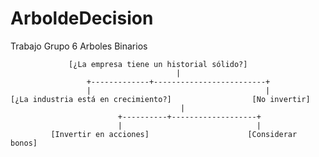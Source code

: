 # ArboldeDecision
Trabajo Grupo 6 Arboles Binarios 


                 [¿La empresa tiene un historial sólido?]
                                         |
                     +-------------+-------------------------+
                     |                                       |
    [¿La industria está en crecimiento?]                  [No invertir]
                                          |
                            +----------+-------------------+
                            |                              |
             [Invertir en acciones]                      [Considerar bonos]
